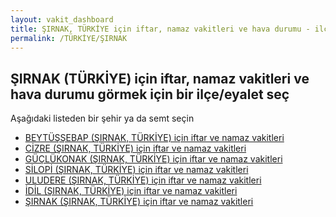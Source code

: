 ```yaml
---
layout: vakit_dashboard
title: ŞIRNAK, TÜRKİYE için iftar, namaz vakitleri ve hava durumu - ilçe/eyalet seç
permalink: /TÜRKİYE/ŞIRNAK
---
```


## ŞIRNAK (TÜRKİYE) için iftar, namaz vakitleri ve hava durumu  görmek için bir ilçe/eyalet seç

Aşağıdaki listeden bir şehir ya da semt seçin

* [BEYTÜŞŞEBAP (ŞIRNAK, TÜRKİYE) için iftar ve namaz vakitleri](/TÜRKİYE/ŞIRNAK/BEYTÜŞŞEBAP)
* [CİZRE (ŞIRNAK, TÜRKİYE) için iftar ve namaz vakitleri](/TÜRKİYE/ŞIRNAK/CİZRE)
* [GÜÇLÜKONAK (ŞIRNAK, TÜRKİYE) için iftar ve namaz vakitleri](/TÜRKİYE/ŞIRNAK/GÜÇLÜKONAK)
* [SİLOPİ (ŞIRNAK, TÜRKİYE) için iftar ve namaz vakitleri](/TÜRKİYE/ŞIRNAK/SİLOPİ)
* [ULUDERE (ŞIRNAK, TÜRKİYE) için iftar ve namaz vakitleri](/TÜRKİYE/ŞIRNAK/ULUDERE)
* [İDİL (ŞIRNAK, TÜRKİYE) için iftar ve namaz vakitleri](/TÜRKİYE/ŞIRNAK/İDİL)
* [ŞIRNAK (ŞIRNAK, TÜRKİYE) için iftar ve namaz vakitleri](/TÜRKİYE/ŞIRNAK/ŞIRNAK)

<script type="text/javascript">
  var GLOBAL_COUNTRY = 'TÜRKİYE';
  var GLOBAL_CITY = 'ŞIRNAK';
  var GLOBAL_STATE = 'ŞIRNAK';
</script>
